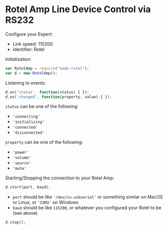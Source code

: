 # Rotel Amp Line Device Control via RS232

Configure your Expert:

* Link speed: 115200
* Identifier: Rotel

Initialization:

```javascript
var RotelAmp = require("node-rotel");
var d = new RotelAmp();
```

Listening to events:

```javascript
d.on('status', function(status) { });
d.on('changed', function(property, value) { });
```

`status` can be one of the following:

* `'connecting'`
* `'initializing'`
* `'connected'`
* `'disconnected'`

`property` can be one of the following:

* `'power'`
* `'volume'`
* `'source'`
* `'mute'`

Starting/Stopping the connection to your Rotel Amp:

```javascript
d.start(port, baud);
```

* `port` should be like `'/dev/cu.usbserial'` or something similar on MacOS or Linux, or `'COM3'` on Windows
* `baud` should be like `115200`, or whatever you configured your Rotel to be (see above)



```javascript
d.stop();
```
